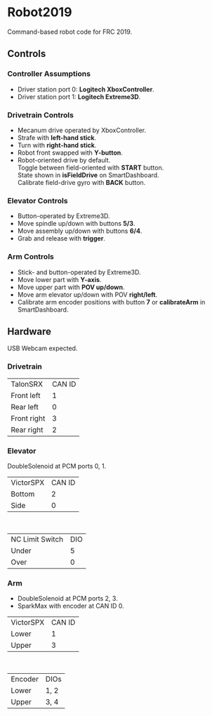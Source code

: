 # Robot2019
Command-based robot code for FRC 2019.

## Controls
### Controller Assumptions
+ Driver station port 0: __Logitech XboxController__.
+ Driver station port 1: __Logitech Extreme3D__.

### Drivetrain Controls
+ Mecanum drive operated by XboxController.
+ Strafe with __left-hand stick__.
+ Turn with __right-hand stick__.
+ Robot front swapped with __Y-button__.
+ Robot-oriented drive by default.<br>Toggle between
field-oriented with __START__ button.<br>State
shown in __isFieldDrive__ on SmartDashboard.<br>
Calibrate field-drive gyro with __BACK__ button.

### Elevator Controls
+ Button-operated by Extreme3D.
+ Move spindle up/down with buttons __5/3__.
+ Move assembly up/down with buttons __6/4__.
+ Grab and release with __trigger__.

### Arm Controls
+ Stick- and button-operated by Extreme3D.
+ Move lower part with __Y-axis__.
+ Move upper part with __POV up/down__.
+ Move arm elevator up/down with POV __right/left__.
+ Calibrate arm encoder positions with button
__7__ or __calibrateArm__ in SmartDashboard.

## Hardware
USB Webcam expected.
### Drivetrain
<table>
    <tr><td>TalonSRX</td><td>CAN ID</td></tr>
    <tr><td>Front left</td><td>1</td></tr>
    <tr><td>Rear left</td><td>0</td></tr>
    <tr><td>Front right</td><td>3</td></tr>
    <tr><td>Rear right</td><td>2</td></tr>
</table>

### Elevator
DoubleSolenoid at PCM ports 0, 1.
<table>
    <tr><td>VictorSPX</td><td>CAN ID</td></tr>
    <tr><td>Bottom</td><td>2</td></tr>
    <tr><td>Side</td><td>0</td></tr>
</table>
<br>
<table>
    <tr><td>NC Limit Switch</td><td>DIO</td></tr>
    <tr><td>Under</td><td>5</td></tr>
    <tr><td>Over</td><td>0</td></tr>
</table>

### Arm
+ DoubleSolenoid at PCM ports 2, 3.
+ SparkMax with encoder at CAN ID 0.
<table>
    <tr><td>VictorSPX</td><td>CAN ID</td></tr>
    <tr><td>Lower</td><td>1</td></tr>
    <tr><td>Upper</td><td>3</td></tr>
</table>
<br>
<table>
    <tr><td>Encoder</td><td>DIOs</td></tr>
    <tr><td>Lower</td><td>1, 2</td></tr>
    <tr><td>Upper</td><td>3, 4</td></tr>
</table>
